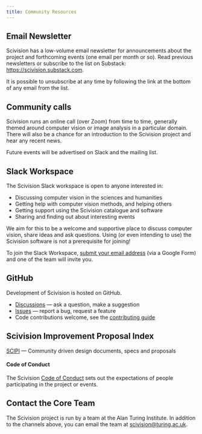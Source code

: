 ```yaml
---
title: Community Resources
---
```


## Email Newsletter

Scivision has a low-volume email newsletter for announcements about the project and forthcoming events (one email per month or so). Read previous newsletters or subscribe to the list on Substack: https://scivision.substack.com.

It is possible to unsubscribe at any time by following the link at the bottom of any email from the list.

## Community calls

Scivision runs an online call (over Zoom) from time to time, generally themed around computer vision or image analysis in a particular domain. There will also be a chance for an introduction to the Scivision project and hear any recent news.

Future events will be advertised on Slack and the mailing list.

## Slack Workspace

The Scivision Slack workspace is open to anyone interested in:

- Discussing computer vision in the sciences and humanities
- Getting help with computer vision methods, and helping others
- Getting support using the Scivision catalogue and software
- Sharing and finding out about interesting events

We aim for this to be a welcome and supportive place to discuss computer vision, share ideas and ask questions. Using (or even intending to use) the Scivision software is not a prerequisite for joining!

To join the Slack Workspace, [submit your email address](https://docs.google.com/forms/d/e/1FAIpQLSfDPbsb_CWApnodHlNyOQMQdKhKA9meJi_SAuh8K8dVpbIiDA/viewform?usp=sf_link) (via a Google Form) and one of the team will invite you.

## GitHub

Development of Scivision is hosted on GitHub.

- [Discussions](https://github.com/alan-turing-institute/scivision/discussions) — ask a question, make a suggestion
- [Issues](https://github.com/alan-turing-institute/scivision/issues) — report a bug, request a feature
- Code contributions welcome, see the [contributing guide](https://scivision.readthedocs.io/en/latest/contributing.html)

## Scivision Improvement Proposal Index

[SCIPI](https://scivision.readthedocs.io/en/latest/scip_index.html) — Community driven design documents, specs and proposals

#### Code of Conduct

The Scivision [Code of Conduct](https://github.com/alan-turing-institute/scivision/blob/main/CODE_OF_CONDUCT.md) sets out the expectations of people participating in the project or events.

## Contact the Core Team

The Scivision project is run by a team at the Alan Turing Institute. In addition to the channels above, you can email the team at [scivision@turing.ac.uk](mailto:scivision@turing.ac.uk).
